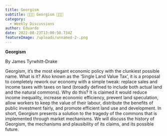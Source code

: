```yaml
---
title: Georgism
subtitle: 🔰🔰🔰 Georgism 🔰🔰🔰
category:
  - Weekly Discussions
author: Eduardo
date: 2022-08-23T13:00:50.734Z
featureImage: /uploads/unnamed-2-.png
---
```

**Georgism**

By James Tyrwhitt-Drake

Georgism, it’s the most elegant economic policy with the clunkiest possible name. What is it? Also known as the ‘Single Land Value Tax’, it is a proposal to completely rework our economy with a simple tweak: replace sales and income taxes with taxes on land (broadly defined to include both actual land and the natural commons). Why do this? It is claimed it would reduce income inequality, increase economic efficiency, prevent land speculation, allow workers to keep the value of their labour, distribute the benefits of public investment fairly, and promote efficient land use and development. In short, Georgism presents a solution to the tragedy of the commons that is implemented through market mechanisms. We will discuss the history of Georgism, the mechanisms and plausibility of its claims, and its possible future.